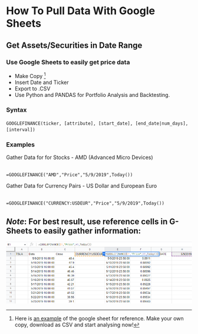 # How To Pull Data With Google Sheets

## Get Assets/Securities in Date Range


 ### Use Google Sheets to easily get price data
- Make Copy [^1]
- Insert Date and Ticker
- Export to .CSV 
- Use Python and PANDAS for Portfolio Analysis and Backtesting. 


### Syntax




`GOOGLEFINANCE(ticker, [attribute], [start_date], [end_date|num_days], [interval])`



### Examples


Gather Data for for Stocks - AMD (Advanced Micro Devices)

```

=GOOGLEFINANCE("AMD","Price","5/9/2019",Today())

```

Gather Data for Currency Pairs - US Dollar and European Euro 

```

=GOOGLEFINANCE("CURRENCY:USDEUR","Price","5/9/2019",Today())

```
## ***Note***: For best result, use reference cells in G-Sheets to easily gather information:


![Google_Sheets_Data](Google_Sheets_Data.png)


[^1]: Here is [an example](https://docs.google.com/spreadsheets/d/1o_s3W20il3u-62fEhyoIMQFb3eignFwtVCyPga1fBwI/edit?usp=sharing) of the google sheet for reference. Make your own copy, download as CSV and start analysing now!